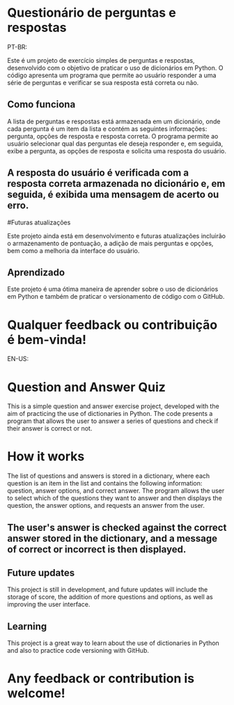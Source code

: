 # Questionário de perguntas e respostas

PT-BR:


Este é um projeto de exercício simples de perguntas e respostas, desenvolvido com o objetivo de praticar o uso de dicionários em Python. O código apresenta um programa que permite ao usuário responder a uma série de perguntas e verificar se sua resposta está correta ou não.

## Como funciona

A lista de perguntas e respostas está armazenada em um dicionário, onde cada pergunta é um item da lista e contém as seguintes informações: pergunta, opções de resposta e resposta correta. O programa permite ao usuário selecionar qual das perguntas ele deseja responder e, em seguida, exibe a pergunta, as opções de resposta e solicita uma resposta do usuário.

## A resposta do usuário é verificada com a resposta correta armazenada no dicionário e, em seguida, é exibida uma mensagem de acerto ou erro.

#Futuras atualizações

Este projeto ainda está em desenvolvimento e futuras atualizações incluirão o armazenamento de pontuação, a adição de mais perguntas e opções, bem como a melhoria da interface do usuário.

## Aprendizado

Este projeto é uma ótima maneira de aprender sobre o uso de dicionários em Python e também de praticar o versionamento de código com o GitHub.

# Qualquer feedback ou contribuição é bem-vinda!

EN-US:

# Question and Answer Quiz

This is a simple question and answer exercise project, developed with the aim of practicing the use of dictionaries in Python. The code presents a program that allows the user to answer a series of questions and check if their answer is correct or not.

# How it works

The list of questions and answers is stored in a dictionary, where each question is an item in the list and contains the following information: question, answer options, and correct answer. The program allows the user to select which of the questions they want to answer and then displays the question, the answer options, and requests an answer from the user.

## The user's answer is checked against the correct answer stored in the dictionary, and a message of correct or incorrect is then displayed.

## Future updates

This project is still in development, and future updates will include the storage of score, the addition of more questions and options, as well as improving the user interface.

## Learning
This project is a great way to learn about the use of dictionaries in Python and also to practice code versioning with GitHub.

# Any feedback or contribution is welcome!
